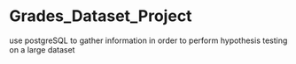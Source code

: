 # Grades_Dataset_Project
use postgreSQL to gather information in order to perform hypothesis testing on a large dataset
